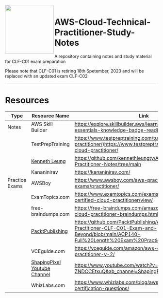 <img align="left" width="160" height="160" src="https://images.credly.com/size/680x680/images/00634f82-b07f-4bbd-a6bb-53de397fc3a6/image.png">

# AWS-Cloud-Technical-Practitioner-Study-Notes
A repository containing notes and study material for CLF-C01 exam preparation

Please note that CLF-C01 is retiring 18th Spetember, 2023 and will be replaced with an updated exam CLF-C02

<hr>

# Resources

| Type  | Resource Name | Link |
| ------------- | ------------- | ------------- |
| Notes  | AWS Skill Builder | https://explore.skillbuilder.aws/learn/lp/82/cloud-essentials-knowledge-badge-readiness-path  |
|  | TestPrepTraining | https://www.testpreptraining.com/tutorial/aws-cloud-practitioner/)https://www.testpreptraining.com/tutorial/aws-cloud-practitioner/  |
|  | [Kenneth Leung](https://github.com/kennethleungty) | https://github.com/kennethleungty/AWS-Certified-Cloud-Practitioner-Notes/tree/main |
|  | Kananinirav | https://kananinirav.com/ |
| Practice Exams | AWSBoy | https://www.awsboy.com/aws-practice-exams/practitioner/ |
|  | ExamTopics.com | https://www.examtopics.com/exams/amazon/aws-certified-cloud-practitioner/view/  |
|  | free-braindumps.com | https://free-braindumps.com/amazon/free-aws-certified-cloud-practitioner-braindumps.html?p=2  |
|  | [PacktPublishing](https://github.com/PacktPublishing) | https://github.com/PacktPublishing/AWS-Certified-Cloud-Practitioner-CLF-C01-Exam-and-Beyond/blob/main/ACP140-Full%20Length%20Exam%20Practice%20Test.pdf  |
|  | VCEguide.com | https://vceguide.com/amazon/aws-certified-cloud-practitioner-v-2/  |
|  | [ShapingPixel Youtube Channel](https://www.youtube.com/@shapingpixel) | https://www.youtube.com/watch?v=-ZNDCCEtxuQ&ab_channel=ShapingPixel  |
| | WhizLabs.com | https://www.whizlabs.com/blog/aws-cloud-practitioner-certification-questions/ |
